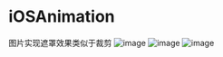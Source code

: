 # iOSAnimation
图片实现遮罩效果类似于裁剪
![image](https://github.com/ChangeStrong/iOSAnimation/blob/master/mask.png)
![image](https://github.com/ChangeStrong/iOSAnimation/blob/master/star.gif)
![image](https://github.com/ChangeStrong/iOSAnimation/blob/master/barrage.gif)
